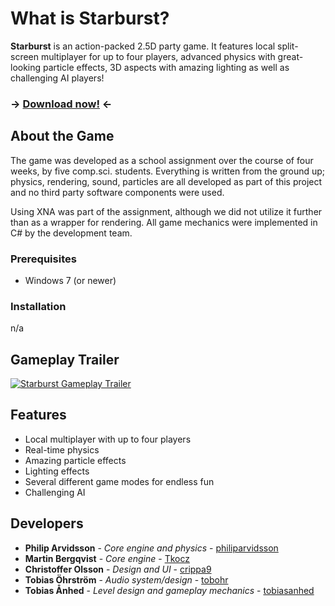 # What is Starburst?

**Starburst** is an action-packed 2.5D party game. It features local split-screen multiplayer for up to four players, advanced physics with great-looking particle effects, 3D aspects with amazing lighting as well as challenging AI players!

### -> [Download now!](http://github.com/) <-

## About the Game

The game was developed as a school assignment over the course of four weeks, by five comp.sci. students. Everything is written from the ground up; physics, rendering, sound, particles are all developed as part of this project and no third party software components were used.

Using XNA was part of the assignment, although we did not utilize it further than as a wrapper for rendering. All game mechanics were implemented in C# by the development team.

### Prerequisites

* Windows 7 (or newer)

### Installation

n/a

## Gameplay Trailer

[![Starburst Gameplay Trailer](https://img.youtube.com/vi/_eqN-0lsymg/0.jpg)](https://www.youtube.com/watch?v=_eqN-0lsymg)

## Features

* Local multiplayer with up to four players
* Real-time physics
* Amazing particle effects
* Lighting effects
* Several different game modes for endless fun
* Challenging AI

## Developers

* **Philip Arvidsson** - *Core engine and physics* - [philiparvidsson](https://github.com/philiparvidsson)
* **Martin Bergqvist** - *Core engine* - [Tkocz](https.//github.com/Tkocz)
* **Christoffer Olsson** - *Design and UI* - [crippa9](https://github.com/crippa9)
* **Tobias Öhrström** - *Audio system/design* - [tobohr](https://github.com/tobohr)
* **Tobias Ånhed** - *Level design and gameplay mechanics* - [tobiasanhed](https://github.com/tobiasanhed)
